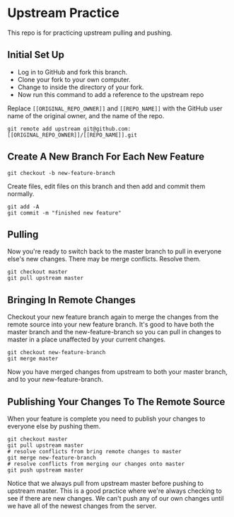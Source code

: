 # Upstream Practice
This repo is for practicing upstream pulling and pushing.

## Initial Set Up
* Log in to GitHub and fork this branch.
* Clone your fork to your own computer.
* Change to inside the directory of your fork.
* Now run this command to add a reference to the upstream repo

Replace `[[ORIGINAL_REPO_OWNER]]` and `[[REPO_NAME]]` with the GitHub user
name of the original owner, and the name of the repo.

```
git remote add upstream git@github.com:[[ORIGINAL_REPO_OWNER]]/[[REPO_NAME]].git
```

## Create A New Branch For Each New Feature

```
git checkout -b new-feature-branch
```

Create files, edit files on this branch and then add and commit them normally.

```
git add -A
git commit -m "finished new feature"
```

## Pulling
Now you're ready to switch back to the master branch to pull in everyone
else's new changes.  There may be merge conflicts. Resolve them.

```
git checkout master
git pull upstream master
```

## Bringing In Remote Changes

Checkout your new feature branch again to merge the changes from the
remote source into your new feature branch. It's good to have both
the master branch and the new-feature-branch so you can pull in changes
to master in a place unaffected by your current changes.

```
git checkout new-feature-branch
git merge master
```

Now you have merged changes from upstream to both your master branch,
and to your new-feature-branch.

## Publishing Your Changes To The Remote Source
When your feature is complete you need to publish your changes to everyone
else by pushing them.

```
git checkout master
git pull upstream master
# resolve conflicts from bring remote changes to master
git merge new-feature-branch
# resolve conflicts from merging our changes onto master
git push upstream master
```

Notice that we always pull from upstream master before pushing to
upstream master. This is a good practice where we're always checking
to see if there are new changes. We can't push any of our own changes
until we have all of the newest changes from the server.
